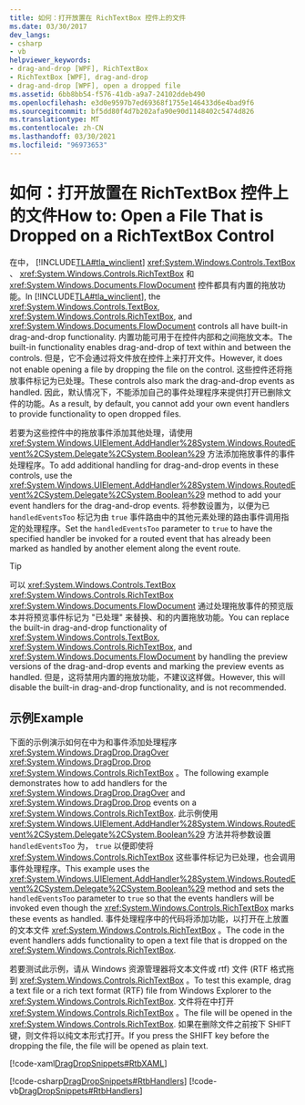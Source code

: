 ```yaml
---
title: 如何：打开放置在 RichTextBox 控件上的文件
ms.date: 03/30/2017
dev_langs:
- csharp
- vb
helpviewer_keywords:
- drag-and-drop [WPF], RichTextBox
- RichTextBox [WPF], drag-and-drop
- drag-and-drop [WPF], open a dropped file
ms.assetid: 6bb8bb54-f576-41db-a9a7-24102ddeb490
ms.openlocfilehash: e3d0e9597b7ed69368f1755e146433d6e4bad9f6
ms.sourcegitcommit: bf5dd80f4d7b202afa90e90d1148402c5474d826
ms.translationtype: MT
ms.contentlocale: zh-CN
ms.lasthandoff: 03/30/2021
ms.locfileid: "96973653"
---
```

# <a name="how-to-open-a-file-that-is-dropped-on-a-richtextbox-control"></a><span data-ttu-id="f41e0-102">如何：打开放置在 RichTextBox 控件上的文件</span><span class="sxs-lookup"><span data-stu-id="f41e0-102">How to: Open a File That is Dropped on a RichTextBox Control</span></span>

<span data-ttu-id="f41e0-103">在中， [!INCLUDE[TLA#tla_winclient](../../../includes/tlasharptla-winclient-md.md)] <xref:System.Windows.Controls.TextBox> 、 <xref:System.Windows.Controls.RichTextBox> 和 <xref:System.Windows.Documents.FlowDocument> 控件都具有内置的拖放功能。</span><span class="sxs-lookup"><span data-stu-id="f41e0-103">In [!INCLUDE[TLA#tla_winclient](../../../includes/tlasharptla-winclient-md.md)], the <xref:System.Windows.Controls.TextBox>, <xref:System.Windows.Controls.RichTextBox>, and <xref:System.Windows.Documents.FlowDocument> controls all have built-in drag-and-drop functionality.</span></span> <span data-ttu-id="f41e0-104">内置功能可用于在控件内部和之间拖放文本。</span><span class="sxs-lookup"><span data-stu-id="f41e0-104">The built-in functionality enables drag-and-drop of text within and between the controls.</span></span> <span data-ttu-id="f41e0-105">但是，它不会通过将文件放在控件上来打开文件。</span><span class="sxs-lookup"><span data-stu-id="f41e0-105">However, it does not enable opening a file by dropping the file on the control.</span></span> <span data-ttu-id="f41e0-106">这些控件还将拖放事件标记为已处理。</span><span class="sxs-lookup"><span data-stu-id="f41e0-106">These controls also mark the drag-and-drop events as handled.</span></span> <span data-ttu-id="f41e0-107">因此，默认情况下，不能添加自己的事件处理程序来提供打开已删除文件的功能。</span><span class="sxs-lookup"><span data-stu-id="f41e0-107">As a result, by default, you cannot add your own event handlers to provide functionality to open dropped files.</span></span>

<span data-ttu-id="f41e0-108">若要为这些控件中的拖放事件添加其他处理，请使用 <xref:System.Windows.UIElement.AddHandler%28System.Windows.RoutedEvent%2CSystem.Delegate%2CSystem.Boolean%29> 方法添加拖放事件的事件处理程序。</span><span class="sxs-lookup"><span data-stu-id="f41e0-108">To add additional handling for drag-and-drop events in these controls, use the <xref:System.Windows.UIElement.AddHandler%28System.Windows.RoutedEvent%2CSystem.Delegate%2CSystem.Boolean%29> method to add your event handlers for the drag-and-drop events.</span></span> <span data-ttu-id="f41e0-109">将参数设置为，以便为已 `handledEventsToo` 标记为由 `true` 事件路由中的其他元素处理的路由事件调用指定的处理程序。</span><span class="sxs-lookup"><span data-stu-id="f41e0-109">Set the `handledEventsToo` parameter to `true` to have the specified handler be invoked for a routed event that has already been marked as handled by another element along the event route.</span></span>

> [!TIP]
> <span data-ttu-id="f41e0-110">可以 <xref:System.Windows.Controls.TextBox> <xref:System.Windows.Controls.RichTextBox> <xref:System.Windows.Documents.FlowDocument> 通过处理拖放事件的预览版本并将预览事件标记为 "已处理" 来替换、和的内置拖放功能。</span><span class="sxs-lookup"><span data-stu-id="f41e0-110">You can replace the built-in drag-and-drop functionality of <xref:System.Windows.Controls.TextBox>, <xref:System.Windows.Controls.RichTextBox>, and <xref:System.Windows.Documents.FlowDocument> by handling the preview versions of the drag-and-drop events and marking the preview events as handled.</span></span> <span data-ttu-id="f41e0-111">但是，这将禁用内置的拖放功能，不建议这样做。</span><span class="sxs-lookup"><span data-stu-id="f41e0-111">However, this will disable the built-in drag-and-drop functionality, and is not recommended.</span></span>

## <a name="example"></a><span data-ttu-id="f41e0-112">示例</span><span class="sxs-lookup"><span data-stu-id="f41e0-112">Example</span></span>

<span data-ttu-id="f41e0-113">下面的示例演示如何在中为和事件添加处理程序 <xref:System.Windows.DragDrop.DragOver> <xref:System.Windows.DragDrop.Drop> <xref:System.Windows.Controls.RichTextBox> 。</span><span class="sxs-lookup"><span data-stu-id="f41e0-113">The following example demonstrates how to add handlers for the <xref:System.Windows.DragDrop.DragOver> and <xref:System.Windows.DragDrop.Drop> events on a <xref:System.Windows.Controls.RichTextBox>.</span></span> <span data-ttu-id="f41e0-114">此示例使用 <xref:System.Windows.UIElement.AddHandler%28System.Windows.RoutedEvent%2CSystem.Delegate%2CSystem.Boolean%29> 方法并将参数设置 `handledEventsToo` 为， `true` 以便即使将 <xref:System.Windows.Controls.RichTextBox> 这些事件标记为已处理，也会调用事件处理程序。</span><span class="sxs-lookup"><span data-stu-id="f41e0-114">This example uses the <xref:System.Windows.UIElement.AddHandler%28System.Windows.RoutedEvent%2CSystem.Delegate%2CSystem.Boolean%29> method and sets the `handledEventsToo` parameter to `true` so that the events handlers will be invoked even though the <xref:System.Windows.Controls.RichTextBox> marks these events as handled.</span></span> <span data-ttu-id="f41e0-115">事件处理程序中的代码将添加功能，以打开在上放置的文本文件 <xref:System.Windows.Controls.RichTextBox> 。</span><span class="sxs-lookup"><span data-stu-id="f41e0-115">The code in the event handlers adds functionality to open a text file that is dropped on the <xref:System.Windows.Controls.RichTextBox>.</span></span>

<span data-ttu-id="f41e0-116">若要测试此示例，请从 Windows 资源管理器将文本文件或 rtf) 文件 (RTF 格式拖到 <xref:System.Windows.Controls.RichTextBox> 。</span><span class="sxs-lookup"><span data-stu-id="f41e0-116">To test this example, drag a text file or a rich text format (RTF) file from Windows Explorer to the <xref:System.Windows.Controls.RichTextBox>.</span></span> <span data-ttu-id="f41e0-117">文件将在中打开 <xref:System.Windows.Controls.RichTextBox> 。</span><span class="sxs-lookup"><span data-stu-id="f41e0-117">The file will be opened in the <xref:System.Windows.Controls.RichTextBox>.</span></span> <span data-ttu-id="f41e0-118">如果在删除文件之前按下 SHIFT 键，则文件将以纯文本形式打开。</span><span class="sxs-lookup"><span data-stu-id="f41e0-118">If you press the SHIFT key before the dropping the file, the file will be opened as plain text.</span></span>

[!code-xaml[DragDropSnippets#RtbXAML](~/samples/snippets/csharp/VS_Snippets_Wpf/dragdropsnippets/cs/mainwindow.xaml#rtbxaml)]

[!code-csharp[DragDropSnippets#RtbHandlers](~/samples/snippets/csharp/VS_Snippets_Wpf/dragdropsnippets/cs/mainwindow.xaml.cs#rtbhandlers)]
[!code-vb[DragDropSnippets#RtbHandlers](~/samples/snippets/visualbasic/VS_Snippets_Wpf/dragdropsnippets/vb/mainwindow.xaml.vb#rtbhandlers)]
